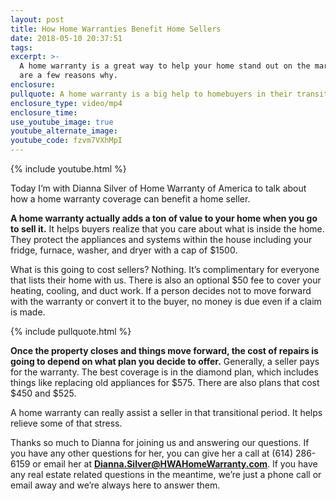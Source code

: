 ```yaml
---
layout: post
title: How Home Warranties Benefit Home Sellers
date: 2018-05-10 20:37:51
tags:
excerpt: >-
  A home warranty is a great way to help your home stand out on the market. Here
  are a few reasons why.
enclosure:
pullquote: A home warranty is a big help to homebuyers in their transitional period.
enclosure_type: video/mp4
enclosure_time:
use_youtube_image: true
youtube_alternate_image:
youtube_code: fzvm7VXhMpI
---
```


{% include youtube.html %}

Today I’m with Dianna Silver of Home Warranty of America to talk about how a home warranty coverage can benefit a home seller.

**A home warranty actually adds a ton of value to your home when you go to sell it.** It helps buyers realize that you care about what is inside the home. They protect the appliances and systems within the house including your fridge, furnace, washer, and dryer with a cap of $1500.

What is this going to cost sellers? Nothing. It’s complimentary for everyone that lists their home with us. There is also an optional $50 fee to cover your heating, cooling, and duct work. If a person decides not to move forward with the warranty or convert it to the buyer, no money is due even if a claim is made.

{% include pullquote.html %}

**Once the property closes and things move forward, the cost of repairs is going to depend on what plan you decide to offer.** Generally, a seller pays for the warranty. The best coverage is in the diamond plan, which includes things like replacing old appliances for $575. There are also plans that cost $450 and $525.

A home warranty can really assist a seller in that transitional period. It helps relieve some of that stress.

Thanks so much to Dianna for joining us and answering our questions. If you have any other questions for her, you can give her a call at (614) 286-6159 or email her at **[Dianna.Silver@HWAHomeWarranty.com](mailto:Dianna.Silver@HWAHomeWarranty.com)**. If you have any real estate related questions in the meantime, we’re just a phone call or email away and we’re always here to answer them.